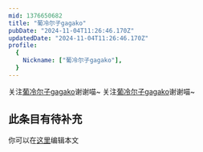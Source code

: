 ```yaml
---
mid: 1376650682
title: "葡冷尔子gagako"
pubDate: "2024-11-04T11:26:46.170Z"
updatedDate: "2024-11-04T11:26:46.170Z"
profile:
  {
    Nickname: ["葡冷尔子gagako"],
  }
---
```


关注[葡冷尔子gagako](https://space.bilibili.com/1376650682)谢谢喵~ 关注[葡冷尔子gagako](https://space.bilibili.com/1376650682)谢谢喵~

## 此条目有待补充
你可以在[这里](https://github.com/Yuhanawa/VTuber.ICU/edit/master/src/content/v/葡冷尔子gagako/index.md)编辑本文
